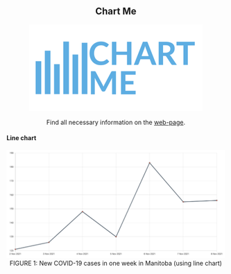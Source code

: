 <h2 align="center">Chart Me</h2>
<div align="center">
  <a href="https://jayedrafiprojects.github.io/chart-me/"><img src="web/images/logo.png"></a>
  <p>Find all necessary information on the <a href="https://jayedrafiprojects.github.io/chart-me/">web-page</a>.</p>
</div>
<h4>Line chart</h4>
<p align="center"><img src="https://github.com/JayedRafiProjects/chart-me/blob/main/web/images/new_covid_1week_mb.png">
  <br/>FIGURE 1: New COVID-19 cases in one week in Manitoba (using line chart)</p>
